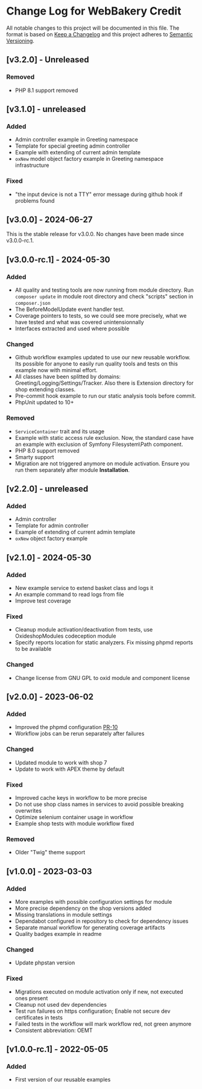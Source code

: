 # Change Log for WebBakery Credit

All notable changes to this project will be documented in this file.
The format is based on [Keep a Changelog](http://keepachangelog.com/)
and this project adheres to [Semantic Versioning](http://semver.org/).

## [v3.2.0] - Unreleased

### Removed
- PHP 8.1 support removed

## [v3.1.0] - unreleased

### Added
- Admin controller example in Greeting namespace
- Template for special greeting admin controller
- Example with extending of current admin template
- ``oxNew`` model object factory example in Greeting namespace infrastructure

### Fixed
- "the input device is not a TTY" error message during github hook if problems found

## [v3.0.0] - 2024-06-27

This is the stable release for v3.0.0. No changes have been made since v3.0.0-rc.1.

## [v3.0.0-rc.1] - 2024-05-30

### Added
- All quality and testing tools are now running from module directory. Run `composer update` in module root directory and check "scripts" section in `composer.json` 
- The BeforeModelUpdate event handler test.
- Coverage pointers to tests, so we could see more precisely, what we have tested and what was covered unintensionnally
- Interfaces extracted and used where possible

### Changed
- Github workflow examples updated to use our new reusable workflow. Its possible for anyone to easily run quality tools and tests on this example now with minimal effort.
- All classes have been splitted by domains: Greeting/Logging/Settings/Tracker. Also there is Extension directory for shop extending classes.
- Pre-commit hook example to run our static analysis tools before commit.
- PhpUnit updated to 10+

### Removed
- `ServiceContainer` trait and its usage
- Example with static access rule exclusion. Now, the standard case have an example with exclusion of Symfony Filesystem\Path component.
- PHP 8.0 support removed
- Smarty support
- Migration are not triggered anymore on module activation. Ensure you run them separately after module **Installation**.

## [v2.2.0] - unreleased

### Added
- Admin controller
- Template for admin controller
- Example of extending of current admin template
- ``oxNew`` object factory example

## [v2.1.0] - 2024-05-30

### Added
- New example service to extend basket class and logs it 
- An example command to read logs from file
- Improve test coverage

### Fixed
- Cleanup module activation/deactivation from tests, use OxideshopModules codeception module
- Specify reports location for static analyzers. Fix missing phpmd reports to be available

### Changed
- Change license from GNU GPL to oxid module and component license

## [v2.0.0] - 2023-06-02

### Added
- Improved the phpmd configuration [PR-10](https://github.com/OXID-eSales/module-template/pull/10)
- Workflow jobs can be rerun separately after failures

### Changed
- Updated module to work with shop 7
- Update to work with APEX theme by default

### Fixed
- Improved cache keys in workflow to be more precise
- Do not use shop class names in services to avoid possible breaking overwrites
- Optimize selenium container usage in workflow
- Example shop tests with module workflow fixed

### Removed
- Older "Twig" theme support

## [v1.0.0] - 2023-03-03

### Added
- More examples with possible configuration settings for module
- More precise dependency on the shop versions added
- Missing translations in module settings
- Dependabot configured in repository to check for dependency issues
- Separate manual workflow for generating coverage artifacts
- Quality badges example in readme

### Changed
- Update phpstan version

### Fixed
- Migrations executed on module activation only if new, not executed ones present
- Cleanup not used dev dependencies
- Test run failures on https configuration; Enable not secure dev certificates in tests
- Failed tests in the workflow will mark workflow red, not green anymore
- Consistent abbreviation: OEMT

## [v1.0.0-rc.1] - 2022-05-05

### Added
- First version of our reusable examples

